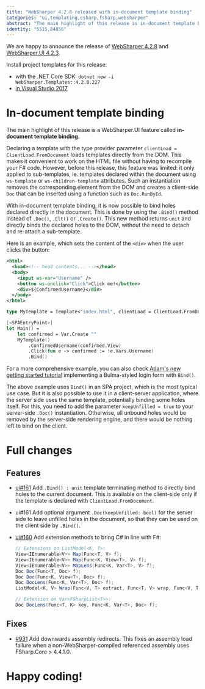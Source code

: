 ```yaml
---
title: "WebSharper 4.2.8 released with in-document template binding"
categories: "ui,templating,csharp,fsharp,websharper"
abstract: "The main highlight of this release is in-document template binding, a client-side feature which treats the whole document as a template to be filled."
identity: "5515,84856"
---
```

We are happy to announce the release of [WebSharper 4.2.8](https://nuget.org/packages/websharper/4.2.8.255) and [WebSharper.UI 4.2.3](https://nuget.org/packages/websharper.ui/4.2.3.111).

Install project templates for this release:

* with the .NET Core SDK: `dotnet new -i WebSharper.Templates::4.2.8.227`
* [in Visual Studio 2017](http://websharper.com/installers/WebSharper.4.2.8.227.vsix)

# In-document template binding

The main highlight of this release is a WebSharper.UI feature called **in-document template binding**.

Declaring a template with the type provider parameter `clientLoad = ClientLoad.FromDocument` loads templates directly from the DOM. This makes it convenient to work on the HTML file without having to recompile your F# code. However, before this release, this feature was limited: it only applied to sub-templates, ie. templates declared within the document using `ws-template` or `ws-children-template` attributes. Such an instantiation removes the corresponding element from the DOM and creates a client-side `Doc` that can be inserted using a function such as `Doc.RunById`.

With in-document template binding, it is now possible to bind holes declared directly in the document. This is done by using the `.Bind()` method instead of `.Doc()`, `.Elt()` or `.Create()`. This new method returns `unit` and directly binds the declared holes to the DOM, without the need to detach and re-attach a sub-template.

Here is an example, which sets the content of the `<div>` when the user clicks the button:

```xml
<html>
  <head><!-- head contents... --></head>
  <body>
    <input ws-var="Username" />
    <button ws-onclick="Click">Click me!</button>
    <div>${ConfirmedUsername}</div>
  </body>
</html>
```

```fsharp
type MyTemplate = Template<"index.html", clientLoad = ClientLoad.FromDocument>

[<SPAEntryPoint>]
let Main() =
    let confirmed = Var.Create ""
    MyTemplate()
        .ConfirmedUsername(confirmed.View)
        .Click(fun e -> confirmed := !e.Vars.Username)
        .Bind()
```

For a more comprehensive example, you can also check [Adam's new getting started tutorial](https://github.com/websharper-samples/LoginWithBulma) implementing a Bulma-styled login form with `Bind()`.

The above example uses `Bind()` in an SPA project, which is the most typical use case. But it is also possible to use it in a client-server application, where the server side uses the same template, potentially binding some holes itself. For this, you need to add the parameter `keepUnfilled = true` to your server-side `.Doc()` instantiation. Otherwise, all unbound holes would be removed by the server-side rendering engine, and there would be nothing left to bind on the client.

# Full changes

## Features

* [ui#161](https://github.com/dotnet-websharper/ui/issues/161) Add `.Bind() : unit` template terminating method to directly bind holes to the current document. This is available on the client-side only if the template is declared with `ClientLoad.FromDocument`.

* ui#161 Add optional argument `.Doc(keepUnfilled: bool)` for the server side to leave unfilled holes in the document, so that they can be used on the client side by `.Bind()`.

* [ui#160](https://github.com/dotnet-websharper/ui/issues/160) Add extension methods to bring C# in line with F#:
    
    ```csharp
    // Extensions on ListModel<K, T>:
    View<IEnumerable<V>> Map(Func<T, V> f);
    View<IEnumerable<V>> Map(Func<K, View<T>, V> f);
    View<IEnumerable<V>> MapLens(Func<K, Var<T>, V> f);
    Doc Doc(Func<T, Doc> f);
    Doc Doc(Func<K, View<T>, Doc> f);
    Doc DocLens(Func<K, Var<T>, Doc> f);
    ListModel<K, V> Wrap(Func<V, T> extract, Func<T, V> wrap, Func<V, T, V> update);

    // Extension on Var<FSharpList<T>>:
    Doc DocLens(Func<T, K> key, Func<K, Var<T>, Doc> f);
    ````

## Fixes

* [#931](https://github.com/dotnet-websharper/core/issues/931) Add downwards assembly redirects. This fixes an assembly load failure when a non-WebSharper-compiled referenced assembly uses FSharp.Core > 4.4.1.0.

# Happy coding!